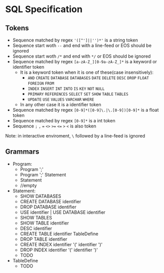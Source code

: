 # SQL Specification

## Tokens

- Sequence matched by regex `'([^']||'')*'` is a string token
- Sequence start woth `--` and end with a line-feed or EOS should be ignored
- Sequence start woth `/*` and end with `*/` or EOS should be ignored
- Sequence matched by regex `[a-zA-Z_][0-9a-zA-Z_]*` is a keyword or identifier token
	- It is a keyword token when it is one of these(case insensitively):
		- `AND` `CREATE` `DATABASE` `DATABASES` `DATE` `DELETE` `DESC` `DROP` `FLOAT` `FOREIGN` `FROM`
		- `INDEX` `INSERT` `INT` `INTO` `IS` `KEY` `NOT` `NULL`
		- `PRIMARY` `REFERENCES` `SELECT` `SET` `SHOW` `TABLE` `TABLES`
		- `UPDATE` `USE` `VALUES` `VARCHAR` `WHERE`
	- In any other case it is a identifier token
- Sequence matched by regex `[0-9]*([0-9]\.|\.[0-9])[0-9]*` is a float token
- Sequence matched by regex `[0-9]*` is a int token
- Sequence `;` `,` `=` `<>` `>=` `<=` `>` `<` is also token

Note: in interactive enviroment, `\` followed by a line-feed is ignored

## Grammars

- Program:
	- Program ';'
	- Program ';' Statement
	- Statement
	- //empty
- Statement:
	- SHOW DATABASES
	- CREATE DATABASE identifier
	- DROP DATABASE identifier
	- USE identifier | USE DATABASE identifier
	- SHOW TABLES
	- SHOW TABLE identifier
	- DESC identifier
	- CREATE TABLE identifier TableDefine
	- DROP TABLE identifier
	- CREATE INDEX identifier '(' identifier ')'
	- DROP INDEX identifier '(' identifier ')'
	- TODO
- TableDefine
	- TODO